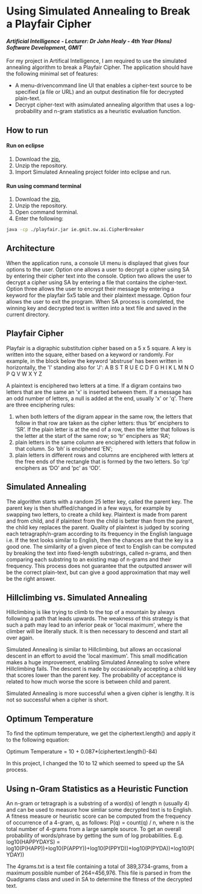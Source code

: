 # Using Simulated Annealing to Break a Playfair Cipher
#### *Artificial Intelligence - Lecturer: Dr John Healy - 4th Year (Hons) Software Development, GMIT*
For my project in Artifical Intelligence, I am required to use the simulated annealing algorithm to break a Playfair Cipher. The application should have the following minimal set of features:

- A menu-drivencommand line UI that enables a cipher-text source to be specified (a file or URL) and an output destination file for decrypted plain-text.
- Decrypt cipher-text with asimulated annealing algorithm that uses a log-probability and n-gram statistics as a heuristic evaluation function. 

## How to run
#### Run on eclipse
1. Download the [zip.](https://github.com/ianburkeixiv/Artificial_Intelligence/archive/master.zip)
2. Unzip the repository.
3. Import Simulated Annealing project folder into eclipse and run.

#### Run using command terminal
1. Download the [zip.](https://github.com/ianburkeixiv/Artificial_Intelligence/archive/master.zip)
2. Unzip the repository.
3. Open command terminal.
4. Enter the following:
```bash
java -cp ./playfair.jar ie.gmit.sw.ai.CipherBreaker
```
## Architecture
When the application runs, a console UI menu is displayed that gives four options to the user. Option one allows a user to decrypt a cipher using SA by entering their cipher text into the console. Option two allows the user to decrypt a cipher using SA by entering a file that contains the cipher-text. Option three allows the user to encrypt their message by entering a keyword for the playfair 5x5 table and their plaintext message. Option four allows the user to exit the program. When SA process is completed, the winning key and decrypted text is written into a text file and saved in the current directory.

## Playfair Cipher
Playfair is a digraphic substitution cipher based on a 5 x 5 square. A key is written into the square, either based on a keyword or randomly. For example, in the block below the keyword ‘abstruse’ has been written in horizontally, the 'I' standing also for 'J':
A B S T R
U E C D F
G H I K L
M N O P Q
V W X Y Z

A plaintext is enciphered two letters at a time. If a digram contains two letters that are the same an 'x' is inserted between them. If a message has an odd number of letters, a null is added at the end, usually 'x' or 'q'. There are three enciphering rules:
1. when both letters of the digram appear in the same row, the letters that follow in that row are taken as the cipher letters: thus ‘bt’ enciphers to ‘SR’. If the plain letter is at the end of a row, then the letter that follows is the letter at the start of the same row; so ‘tr’ enciphers as ‘RA’;
2. plain letters in the same column are enciphered with letters that follow in that column. So ‘bh’ is enciphered ‘EN’;
3. plain letters in different rows and columns are enciphered with letters at the free ends of the rectangle that is formed by the two letters. So ‘cp’ enciphers as ‘DO’ and ‘pc’ as ‘OD’.

## Simulated Annealing
The algorithm starts with a random 25 letter key, called the parent key. The parent key is then shuffled/changed in a few ways, for example by swapping two letters, to create a child key. Plaintext is made from parent and from child, and if plaintext from the child is better than from the parent, the child key replaces the parent. Quality of plaintext is judged by scoring each tetragraph/n-gram according to its frequency in the English language i.e. If the text looks similar to English, then the chances are that the key is a good one. The similarity of a given piece of text to English can be computed by breaking the text  into  fixed-length  substrings, called n-grams, and then comparing each substring to an existing map of n-grams and their frequency. This process does not guarantee that the outputted answer will be the correct plain-text, but can give a good approximation that may well be the right answer.

## Hillclimbing vs. Simulated Annealing
Hillclimbing is like trying to climb to the top of a mountain by always following a path that leads upwards. The weakness of this strategy is that such a path may lead to an inferior peak or 'local maximum', where the climber will be literally stuck. It is then necessary to descend and start all over again.

Simulated Annealing is similar to Hillclimbing, but allows an occasional descent in an effort to avoid the 'local maximum'. This small modification makes a huge improvement, enabling Simulated Annealing to solve where Hillclimbing fails. The descent is made by occasionally accepting a child key that scores lower than the parent key. The probability of acceptance is related to how much worse the score is between child and parent.

Simulated Annealing is more successful when a given cipher is lengthy. It is not so successful when a cipher is short.

## Optimum Temperature
To find the optimum temperature, we get the ciphertext.length() and apply it to the following equation:

Optimum Temperature = 10 + 0.087*(ciphertext.length()-84)

In this project, I changed the 10 to 12 which seemed to speed up the SA process.

## Using n-Gram Statistics as a Heuristic Function
An n-gram or tetragraph is a substring of a word(s) of length n (usually 4) and can be used to measure how simliar some decrypted text is to English. A fitness  measure  or  heuristic  score  can  be  computed  from  the  frequency  of occurrence of a 4-gram, q, as follows: P(q) = count(q) / n, where n is the total number of 4-grams from a large sample source. To get an overall probability of words/phrase by getting the sum of log probabilities. E.g. log10(HAPPYDAYS) = log10(P(HAPP))+log10(P(APPY))+log10(P(PPYD))+log10(P(PYDA))+log10(P(YDAY))

The 4grams.txt is a  text  file  containing  a  total  of 389,3734-grams,  from  a maximum  possible  number  of  264=456,976. This file is parsed in from the Quadgrams class and used in SA to determine the fitness of the decrypted text.

